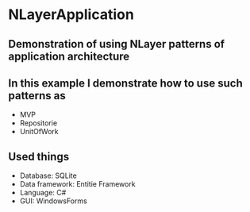 # NLayerApplication
## Demonstration of using NLayer patterns of application architecture

## In this example I demonstrate how to use such patterns as
  - MVP
  - Repositorie
  - UnitOfWork
  
## Used things
  - Database: SQLite
  - Data framework: Entitie Framework
  - Language: C#
  - GUI: WindowsForms
